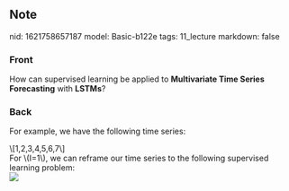 ## Note
nid: 1621758657187
model: Basic-b122e
tags: 11_lecture
markdown: false

### Front
How can supervised learning be applied to <b>Multivariate Time Series Forecasting</b> with <b>LSTMs</b>?

### Back
For example, we have the following time series:
<div>
  \[1,2,3,4,5,6,7\]
</div>
<div>
  For \(I=1\), we can reframe our time series to the following
  supervised learning problem:
</div>
<div><img src=
"paste-db1b37d3a246286095b7fccfad4756c0d0036f11.jpg"></div>
